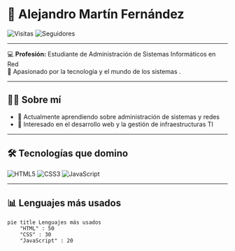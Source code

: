 # 👋 Alejandro Martín Fernández

![Visitas](https://komarev.com/ghpvc/?username=AlejandroMF&label=Visitas%20al%20perfil&color=0e75b6&style=flat)
![Seguidores](https://img.shields.io/github/followers/AlejandroMF?label=Seguidores&style=social)


---

💻 **Profesión:** Estudiante de Administración de Sistemas Informáticos en Red  
🚀 Apasionado por la tecnología y el mundo de los sistemas .  

---

## 🧑‍💻 Sobre mí
- 🌱 Actualmente aprendiendo sobre administración de sistemas y redes  
- 💼 Interesado en el desarrollo web y la gestión de infraestructuras TI  
 

---

## 🛠️ Tecnologías que domino

![HTML5](https://img.shields.io/badge/HTML5-E34F26?style=for-the-badge&logo=html5&logoColor=white)
![CSS3](https://img.shields.io/badge/CSS3-1572B6?style=for-the-badge&logo=css3&logoColor=white)
![JavaScript](https://img.shields.io/badge/JavaScript-F7DF1E?style=for-the-badge&logo=javascript&logoColor=black)

---

## 📊 Lenguajes más usados

```mermaid
pie title Lenguajes más usados
    "HTML" : 50
    "CSS" : 30
    "JavaScript" : 20


